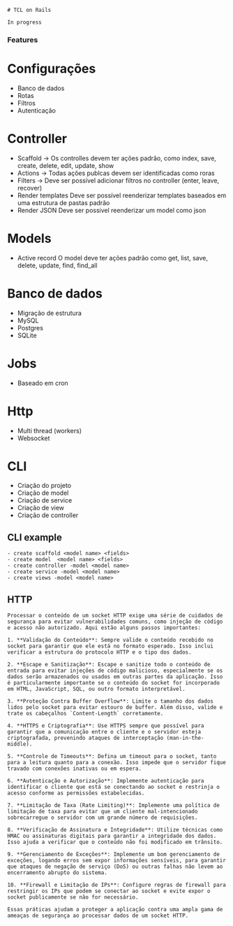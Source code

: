 	# TCL on Rails

	In progress


### Features

# Configurações

* Banco de dados
* Rotas
* Filtros
* Autenticação

# Controller

* Scaffold -> 
  Os controlles devem ter ações padrão, como index, save, create, delete, edit, update, show
* Actions -> 
  Todas ações publcas devem ser identificadas como roras
* Filters ->
  Deve ser possível adicionar filtros no controller (enter, leave, recover)
* Render templates
  Deve ser possível reenderizar templates baseados em uma estrutura de pastas padrão
* Render JSON
  Deve ser possivel reenderizar um model como json

# Models

* Active record
  O model deve ter ações padrão como get, list, save, delete, update, find, find_all

# Banco de dados

* Migração de estrutura
* MySQL
* Postgres
* SQLite

# Jobs

* Baseado em cron

# Http

* Multi thread (workers)
* Websocket

# CLI

* Criação do projeto
* Criação de model
* Criação de service
* Criação de view
* Criação de controller
  
## CLI example
	- create scaffold <model name> <fields>
	- create model 	<model name> <fields>
	- create controller -model <model name>
	- create service -model <model name>
	- create views -model <model name>


##	HTTP

	Processar o conteúdo de um socket HTTP exige uma série de cuidados de segurança para evitar vulnerabilidades comuns, como injeção de código e acesso não autorizado. Aqui estão alguns passos importantes:

	1. **Validação do Conteúdo**: Sempre valide o conteúdo recebido no socket para garantir que ele está no formato esperado. Isso inclui verificar a estrutura do protocolo HTTP e o tipo dos dados.

	2. **Escape e Sanitização**: Escape e sanitize todo o conteúdo de entrada para evitar injeções de código malicioso, especialmente se os dados serão armazenados ou usados em outras partes da aplicação. Isso é particularmente importante se o conteúdo do socket for incorporado em HTML, JavaScript, SQL, ou outro formato interpretável.

	3. **Proteção Contra Buffer Overflow**: Limite o tamanho dos dados lidos pelo socket para evitar estouro de buffer. Além disso, valide e trate os cabeçalhos `Content-Length` corretamente.

	4. **HTTPS e Criptografia**: Use HTTPS sempre que possível para garantir que a comunicação entre o cliente e o servidor esteja criptografada, prevenindo ataques de interceptação (man-in-the-middle).

	5. **Controle de Timeouts**: Defina um timeout para o socket, tanto para a leitura quanto para a conexão. Isso impede que o servidor fique travado com conexões inativas ou em espera.

	6. **Autenticação e Autorização**: Implemente autenticação para identificar o cliente que está se conectando ao socket e restrinja o acesso conforme as permissões estabelecidas.

	7. **Limitação de Taxa (Rate Limiting)**: Implemente uma política de limitação de taxa para evitar que um cliente mal-intencionado sobrecarregue o servidor com um grande número de requisições.

	8. **Verificação de Assinatura e Integridade**: Utilize técnicas como HMAC ou assinaturas digitais para garantir a integridade dos dados. Isso ajuda a verificar que o conteúdo não foi modificado em trânsito.

	9. **Gerenciamento de Exceções**: Implemente um bom gerenciamento de exceções, logando erros sem expor informações sensíveis, para garantir que ataques de negação de serviço (DoS) ou outras falhas não levem ao encerramento abrupto do sistema.

	10. **Firewall e Limitação de IPs**: Configure regras de firewall para restringir os IPs que podem se conectar ao socket e evite expor o socket publicamente se não for necessário.

	Essas práticas ajudam a proteger a aplicação contra uma ampla gama de ameaças de segurança ao processar dados de um socket HTTP.
